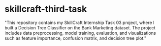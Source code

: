# skillcraft-third-task
"This repository contains my SkillCraft Internship Task 03 project, where I built a Decision Tree Classifier on the Bank Marketing dataset. The project includes data preprocessing, model training, evaluation, and visualizations such as feature importance, confusion matrix, and decision tree plot."
